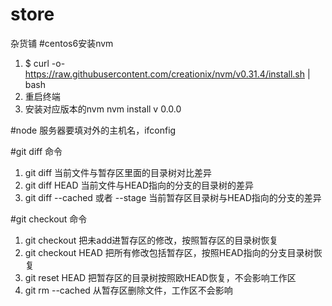 # store
杂货铺
#centos6安装nvm
1. $ curl -o- https://raw.githubusercontent.com/creationix/nvm/v0.31.4/install.sh | bash
2. 重启终端
3. 安装对应版本的nvm nvm install v 0.0.0

#node 服务器要填对外的主机名，ifconfig

#git  diff 命令
1. git diff <file> 当前文件与暂存区里面的目录树对比差异
2. git diff HEAD 当前文件与HEAD指向的分支的目录树的差异
3. git diff --cached 或者 --stage 当前暂存区目录树与HEAD指向的分支的差异

#git checkout 命令
1. git checkout <file>把未add进暂存区的修改，按照暂存区的目录树恢复
2. git checkout HEAD <file> 把所有修改包括暂存区，按照HEAD指向的分支目录树恢复
3. git reset HEAD 把暂存区的目录树按照欧HEAD恢复，不会影响工作区
4. git rm --cached <file>从暂存区删除文件，工作区不会影响

